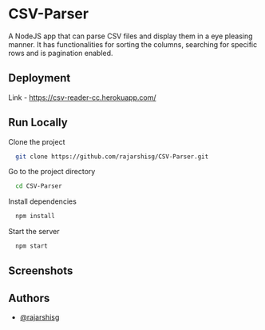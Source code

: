 # CSV-Parser

A NodeJS app that can parse CSV files and display them in a eye pleasing manner. It has functionalities for sorting the columns, searching for specific rows and is pagination enabled.


## Deployment

Link - https://csv-reader-cc.herokuapp.com/

## Run Locally

Clone the project

```bash
  git clone https://github.com/rajarshisg/CSV-Parser.git
```

Go to the project directory

```bash
  cd CSV-Parser
```

Install dependencies

```bash
  npm install
```

Start the server

```bash
  npm start
```

## Screenshots



## Authors

- [@rajarshisg](https://github.com/rajarshisg)

  
